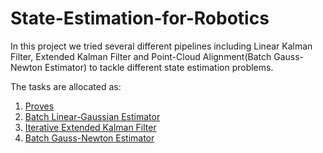 # State-Estimation-for-Robotics
In this project we tried several different pipelines including Linear Kalman Filter, Extended Kalman Filter and Point-Cloud Alignment(Batch Gauss-Newton Estimator) to tackle different state estimation problems.

The tasks are allocated as:
1. [Proves](https://github.com/Vincentive1232/State-Estimation-for-Robotics/tree/master/SER_A1_Final)
1. [Batch Linear-Gaussian Estimator](https://github.com/Vincentive1232/State-Estimation-for-Robotics/tree/master/SER_A2_Final)
1. [Iterative Extended Kalman Filter](https://github.com/Vincentive1232/State-Estimation-for-Robotics/tree/master/SER_A3_Final)
1. [Batch Gauss-Newton Estimator](https://github.com/Vincentive1232/State-Estimation-for-Robotics/tree/master/SER_A4_Final)
